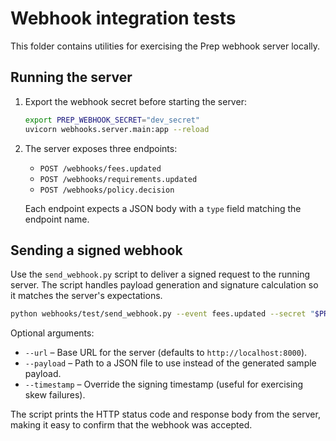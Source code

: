 # Webhook integration tests

This folder contains utilities for exercising the Prep webhook server locally.

## Running the server

1. Export the webhook secret before starting the server:

   ```bash
   export PREP_WEBHOOK_SECRET="dev_secret"
   uvicorn webhooks.server.main:app --reload
   ```

2. The server exposes three endpoints:

   - `POST /webhooks/fees.updated`
   - `POST /webhooks/requirements.updated`
   - `POST /webhooks/policy.decision`

   Each endpoint expects a JSON body with a `type` field matching the endpoint name.

## Sending a signed webhook

Use the `send_webhook.py` script to deliver a signed request to the running server. The
script handles payload generation and signature calculation so it matches the server's
expectations.

```bash
python webhooks/test/send_webhook.py --event fees.updated --secret "$PREP_WEBHOOK_SECRET"
```

Optional arguments:

- `--url` – Base URL for the server (defaults to `http://localhost:8000`).
- `--payload` – Path to a JSON file to use instead of the generated sample payload.
- `--timestamp` – Override the signing timestamp (useful for exercising skew failures).

The script prints the HTTP status code and response body from the server, making it easy
to confirm that the webhook was accepted.

